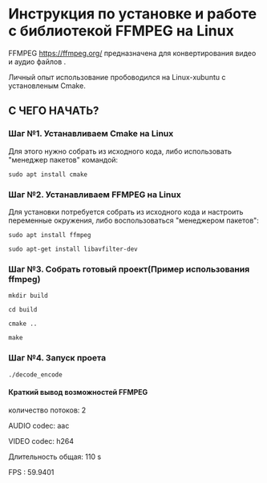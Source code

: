 # Инструкция по установке и работе с библиотекой FFMPEG на Linux
 FFMPEG https://ffmpeg.org/ предназначена для конвертирования видео и аудио файлов .
 
 Личный опыт использование пробоводился на Linux-xubuntu с установленым Cmake.
## С ЧЕГО НАЧАТЬ?
### Шаг №1. Устанавливаем Cmake на Linux
Для этого нужно собрать из исходного кода, либо использовать "менеджер пакетов"
командой:

```sudo apt install cmake```

### Шаг №2. Устанавливаем FFMPEG на Linux
Для установки потребуется собрать из исходного кода и настроить переменные окружения, либо воспользоваться "менеджером пакетов":

```sudo apt install ffmpeg```

```sudo apt-get install libavfilter-dev```

### Шаг №3. Собрать готовый проект(Пример использования ffmpeg)
```mkdir build```

```cd build```

```cmake ..```

```make```

### Шаг №4. Запуск проета
```./decode_encode```

#### Краткий вывод возможностей FFMPEG
количество потоков: 2

AUDIO codec: aac

VIDEO codec: h264

Длительность общая: 110 s

FPS : 59.9401
